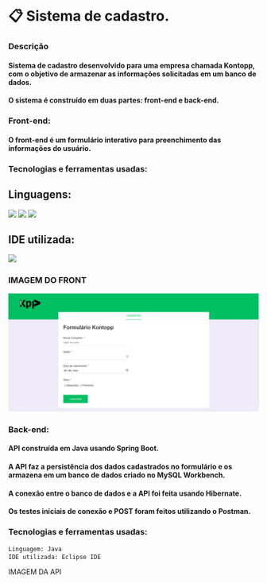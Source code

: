 # 📋 Sistema de cadastro.

### Descrição

#### Sistema de cadastro desenvolvido para uma empresa chamada Kontopp, com o objetivo de armazenar as informações solicitadas em um banco de dados.

#### O sistema é construído em duas partes: front-end e back-end.

### Front-end:

#### O front-end é um formulário interativo para preenchimento das informações do usuário.

### Tecnologias e ferramentas usadas:

## Linguagens: 

<div>
     <img src="https://cdn.jsdelivr.net/gh/devicons/devicon@latest/icons/javascript/javascript-original.svg" width="40" length="40"/>
     <img src="https://cdn.jsdelivr.net/gh/devicons/devicon@latest/icons/html5/html5-original.svg" width="40" length="40"/>
     <img src="https://cdn.jsdelivr.net/gh/devicons/devicon@latest/icons/css3/css3-original.svg" width="40" length="40"/>
</div>

## IDE utilizada:

<img src="https://cdn.jsdelivr.net/gh/devicons/devicon@latest/icons/vscode/vscode-original.svg" width="40" length="40"/>

### IMAGEM DO FRONT

![](https://raw.githubusercontent.com/Carloshpjacinto/Sistema-de-cadastro-de-funcionarios/main/Imagens/Captura%20de%20tela(Formulario).png)

### Back-end:

#### API construída em Java usando Spring Boot.

#### A API faz a persistência dos dados cadastrados no formulário e os armazena em um banco de dados criado no MySQL Workbench.

#### A conexão entre o banco de dados e a API foi feita usando Hibernate.

#### Os testes iniciais de conexão e POST foram feitos utilizando o Postman.

### Tecnologias e ferramentas usadas:

    Linguagem: Java
    IDE utilizada: Eclipse IDE

IMAGEM DA API

